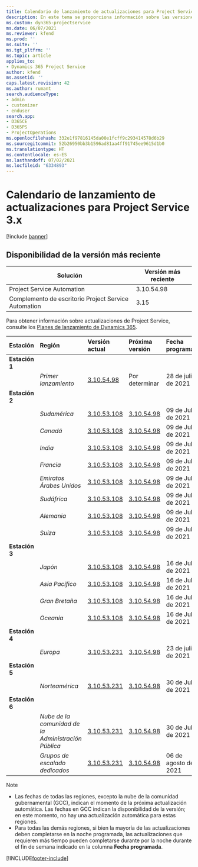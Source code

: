 ```yaml
---
title: Calendario de lanzamiento de actualizaciones para Project Service 3.x
description: En este tema se proporciona información sobre las versiones disponibles y próximas de Dynamics 365 Project Service Automation.
ms.custom: dyn365-projectservice
ms.date: 06/07/2021
ms.reviewer: kfend
ms.prod: ''
ms.suite: ''
ms.tgt_pltfrm: ''
ms.topic: article
applies_to:
- Dynamics 365 Project Service
author: kfend
ms.assetid: ''
caps.latest.revision: 42
ms.author: rumant
search.audienceType:
- admin
- customizer
- enduser
search.app:
- D365CE
- D365PS
- ProjectOperations
ms.openlocfilehash: 332e1f97816145da00e1fcff9c293414578d6b29
ms.sourcegitcommit: 52b26950bb3b1596ad81aa4ff91745ee9615d1b0
ms.translationtype: HT
ms.contentlocale: es-ES
ms.lasthandoff: 07/02/2021
ms.locfileid: "6334893"
---
```

# <a name="update-release-schedule-for-project-service-3x"></a>Calendario de lanzamiento de actualizaciones para Project Service 3.x

[!include [banner](../includes/psa-now-project-operations.md)]

## <a name="latest-version-availability"></a>Disponibilidad de la versión más reciente

| Solución  | Versión más reciente |
|-------|----|
| Project Service Automation    | 3.10.54.98 |
| Complemento de escritorio Project Service Automation                | 3.15          |

Para obtener información sobre actualizaciones de Project Service, consulte los [Planes de lanzamiento de Dynamics 365](/dynamics365/release-plans/). 

| Estación  | Región | Versión actual | Próxima versión |  Fecha programada
| :---   | :---   | :---   | :---   |:---   |         
|<strong>Estación 1</strong> | |  |  | |
| | <i>Primer lanzamiento</i> | [3.10.54.98](whats-new-ur-33.md) | Por determinar | 28 de julio de 2021
|<strong>Estación 2</strong> | |  |  | |
| | <i>Sudamérica</i> | [3.10.53.108](whats-new-ur-32.md) | [3.10.54.98](whats-new-ur-33.md) | 09 de Julio de 2021
| | <i>Canadá</i> | [3.10.53.108](whats-new-ur-32.md) | [3.10.54.98](whats-new-ur-33.md) | 09 de Julio de 2021
| | <i>India</i> | [3.10.53.108](whats-new-ur-32.md) | [3.10.54.98](whats-new-ur-33.md) | 09 de Julio de 2021
| | <i>Francia</i> | [3.10.53.108](whats-new-ur-32.md) | [3.10.54.98](whats-new-ur-33.md) | 09 de Julio de 2021
| | <i>Emiratos Árabes Unidos</i> | [3.10.53.108](whats-new-ur-32.md) | [3.10.54.98](whats-new-ur-33.md) | 09 de Julio de 2021
| | <i>Sudáfrica</i> | [3.10.53.108](whats-new-ur-32.md) | [3.10.54.98](whats-new-ur-33.md) | 09 de Julio de 2021
| | <i>Alemania</i> | [3.10.53.108](whats-new-ur-32.md) | [3.10.54.98](whats-new-ur-33.md) | 09 de Julio de 2021
| | <i>Suiza</i> | [3.10.53.108](whats-new-ur-32.md) | [3.10.54.98](whats-new-ur-33.md) | 09 de Julio de 2021
|<strong>Estación 3</strong> | |  |  | |
| | <i>Japón</i> | [3.10.53.108](whats-new-ur-32.md) | [3.10.54.98](whats-new-ur-33.md) | 16 de Julio de 2021
| | <i>Asia Pacífico</i> | [3.10.53.108](whats-new-ur-32.md) | [3.10.54.98](whats-new-ur-33.md) | 16 de Julio de 2021
| | <i>Gran Bretaña</i> | [3.10.53.108](whats-new-ur-32.md) | [3.10.54.98](whats-new-ur-33.md) | 16 de Julio de 2021
| | <i>Oceanía</i> | [3.10.53.108](whats-new-ur-32.md) | [3.10.54.98](whats-new-ur-33.md) | 16 de Julio de 2021
|<strong>Estación 4</strong> | |  |  | |
| | <i>Europa</i> | [3.10.53.231](whats-new-ur-32-5.md) | [3.10.54.98](whats-new-ur-33.md) | 23 de julio de 2021
|<strong>Estación 5</strong> | |  |  | |
| | <i>Norteamérica</i> | [3.10.53.231](whats-new-ur-32-5.md) | [3.10.54.98](whats-new-ur-33.md) | 30 de Julio de 2021
|<strong>Estación 6</strong> | |  |  | |
| | <i>Nube de la comunidad de la Administración Pública</i> | [3.10.53.231](whats-new-ur-32-5.md) | [3.10.54.98](whats-new-ur-33.md) | 30 de Julio de 2021
| | <i>Grupos de escalado dedicados</i> | [3.10.53.231](whats-new-ur-32-5.md) | [3.10.54.98](whats-new-ur-33.md) | 06 de agosto de 2021

>[!Note]
> - Las fechas de todas las regiones, excepto la nube de la comunidad gubernamental (GCC), indican el momento de la próxima actualización automática. Las fechas en GCC indican la disponibilidad de la versión; en este momento, no hay una actualización automática para estas regiones.
> - Para todas las demás regiones, si bien la mayoría de las actualizaciones deben completarse en la noche programada, las actualizaciones que requieren más tiempo pueden completarse durante por la noche durante el fin de semana indicado en la columna **Fecha programada**.


[!INCLUDE[footer-include](../includes/footer-banner.md)]
